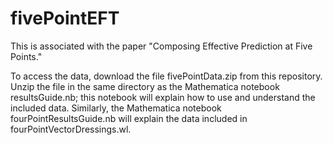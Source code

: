 # fivePointEFT
This is associated with the paper "Composing Effective Prediction at Five Points." 

To access the data, download the file fivePointData.zip from this repository. Unzip the file in the same directory as the Mathematica notebook resultsGuide.nb; this notebook will explain how to use and understand the included data. Similarly, the Mathematica notebook fourPointResultsGuide.nb will explain the data included in fourPointVectorDressings.wl. 
